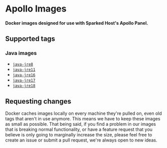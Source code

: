 # Apollo Images
#### Docker images designed for use with Sparked Host's Apollo Panel.

## Supported tags

### Java images

* [`java-jre8`](https://github.com/sparkedhost/images/blob/main/java/java-jre8/Dockerfile)
* [`java-jre11`](https://github.com/sparkedhost/images/blob/main/java/java-jre11/Dockerfile)
* [`java-jre16`](https://github.com/sparkedhost/images/blob/main/java/java-jre16/Dockerfile)
* [`java-jre17`](https://github.com/sparkedhost/images/blob/main/java/java-jre17/Dockerfile)
* [`java-jre18`](https://github.com/sparkedhost/images/blob/main/java/java-jre18/Dockerfile)

## Requesting changes

Docker caches images locally on every machine they're pulled on, even old tags that aren't in use anymore.
This means we have to keep these images as small as possible. That being said, if you find a problem in our
images that is breaking normal functionality, or have a feature request that you believe is only going to
marginally increase the size, please feel free to create an issue or submit a pull request, we're always
open to new ideas.
